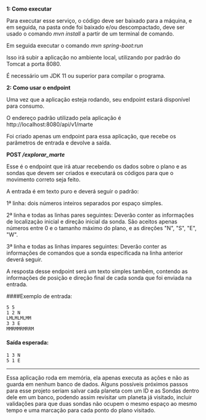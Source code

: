 <b>1: Como executar</b>

Para executar esse serviço, o código deve ser baixado para a máquina, e em seguida, na pasta onde foi baixado e/ou descompactado, deve ser usado o comando <i>mvn install</i> a partir de um terminal de comando.

Em seguida executar o comando <i>mvn spring-boot:run</i>

Isso irá subir a aplicação no ambiente local, utilizando por padrão do Tomcat a porta 8080.

É necessário um JDK 11 ou superior para compilar o programa.

<b>2: Como usar o endpoint</b>

Uma vez que a aplicação esteja rodando, seu endpoint estará disponível para consumo.

O endereço padrão utilizado pela aplicação é http://localhost:8080/api/v1/marte

Foi criado apenas um endpoint para essa aplicação, que recebe os parâmetros de entrada e devolve a saída.


<b>POST <i>/explorar_marte</b></i>


Esse é o endpoint que irá atuar recebendo os dados sobre o plano e as sondas que devem ser criados e executará os 
códigos para que o movimento correto seja feito.

A entrada é em texto puro e deverá seguir o padrão:

1ª linha: dois números inteiros separados por espaço simples.

2ª linha e todas as linhas pares seguintes: Deverão conter as informações de localização inicial e direção inicial 
da sonda. São aceitos apenas números entre 0 e o tamanho máximo do plano, e as direções "N", "S", "E", "W".

3ª linha e todas as linhas ímpares seguintes: Deverão conter as informações de comandos que a sonda especificada na 
linha anterior deverá seguir.

A resposta desse endpoint será um texto simples também, contendo as informações de posição e direção final de cada 
sonda que foi enviada na entrada.

####Exemplo de entrada:
```
5 5
1 2 N
LMLMLMLMM
3 3 E
MMRMMRMRRM
```

#### Saída esperada:
```
1 3 N
5 1 E
```



---

Essa aplicação roda em memória, ela apenas executa as ações e não as guarda em nenhum banco de dados.
Alguns possíveis próximos passos para esse projeto seriam salvar cada planeta com um ID e as Sondas dentro dele em 
um banco, podendo assim revisitar um planeta já visitado, incluir validações para que duas sondas não ocupem o mesmo 
espaço ao mesmo tempo e uma marcação para cada ponto do plano visitado.
